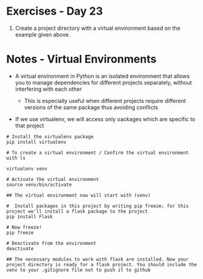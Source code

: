 <!-- Day 23: 30 Days of python programming -->

# Exercises - Day 23
1. Create a project directory with a virtual environment based on the example given above.

# Notes - Virtual Environments
- A virtual environment in Python is an isolated environment that allows you to manage dependencies for different projects separately, without interfering with each other
    - This is especially useful when different projects require different versions of the same package thus avoiding conflicts

- If we use virtualenv, we will access only oackages which are specific to that project

```
# Install the virtualenv package
pip install virtualenv

# To create a virtual environment / Confirm the virtual environment with ls

virtualenv venv

# Activate the virtual environment
source venv/bin/activate

## The virtual environment now will start with (venv)

#  Install packages in this project by writing pip freeze; for this project we'll install a flask package to the project
pip install Flask

# Now freeze!
pip freeze

# Deactivate from the environment
deactivate

## The necessary modules to work with flask are installed. Now your project directory is ready for a flask project. You should include the venv to your .gitignore file not to push it to github
```